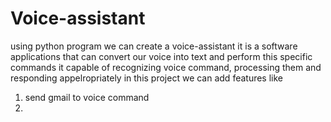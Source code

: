 # Voice-assistant 
 using python program we can create a voice-assistant 
 it is a software applications that can convert our voice into text and perform this specific commands 
 it capable of recognizing voice command, processing them and responding appelropriately 
 in this project we can add features like 
 1. send gmail to voice command 
 2. 

